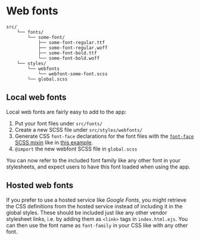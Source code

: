 
# Web fonts

```
src/
	└── fonts/
		└── some-font/
			├── some-font-regular.ttf
			├── some-font-regular.woff
			├── some-font-bold.ttf
			└── some-font-bold.woff
	└── styles/
		└── webfonts
			└── webfont-some-font.scss
		└── global.scss
```

## Local web fonts

Local web fonts are fairly easy to add to the app:

1. Put your font files under `src/fonts/`
2. Create a new SCSS file under `src/styles/webfonts/`
3. Generate CSS `font-face` declarations for the font files with the [`font-face` SCSS mixin](https://github.com/Eiskis/bellevue/tree/master/src/styles/mixins/mixin-font.scss) like in [this example](https://github.com/Eiskis/bellevue/tree/master/src/styles/webfonts/webfont-source-sans.scss).
4. `@import` the new webfont SCSS file in `global.scss`

You can now refer to the included font family like any other font in your stylesheets, and expect users to have this font loaded when using the app.

## Hosted web fonts

If you prefer to use a hosted service like _Google Fonts_, you might retrieve the CSS definitions from the hosted service instead of including it in the global styles. These should be included just like any other vendor stylesheet links, i.e. by adding them as `<link>` tags in `index.html.ejs`. You can then use the font name as `font-family` in your CSS like with any other font.
